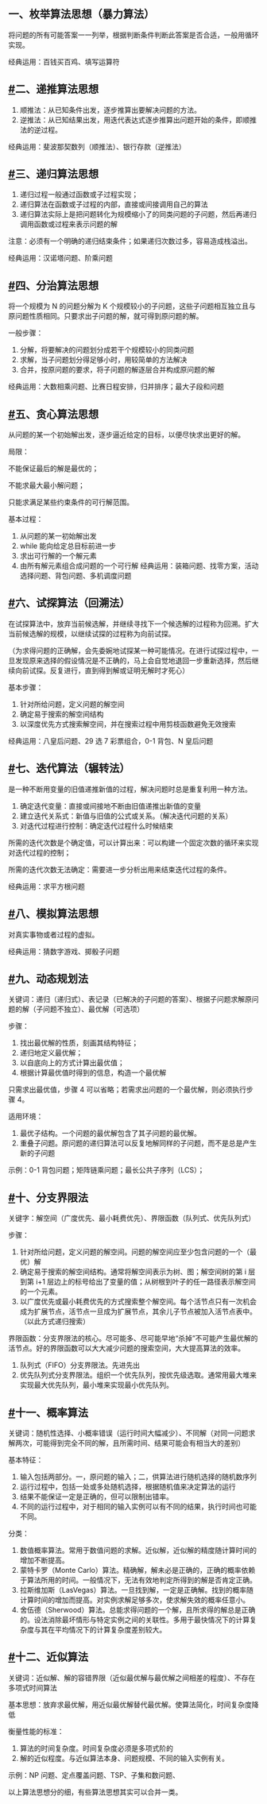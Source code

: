 ##  一、枚举算法思想（暴力算法）

将问题的所有可能答案一一列举，根据判断条件判断此答案是否合适，一般用循环实现。

经典运用：百钱买百鸡、填写运算符

## [#](https://bougieblog.cn/2020/01/02/十二种常见算法思想汇总/#二、递推算法思想)二、递推算法思想

1. 顺推法：从已知条件出发，逐步推算出要解决问题的方法。
2. 逆推法：从已知结果出发，用迭代表达式逐步推算出问题开始的条件，即顺推法的逆过程。

经典运用：斐波那契数列（顺推法）、银行存款（逆推法）

## [#](https://bougieblog.cn/2020/01/02/十二种常见算法思想汇总/#三、递归算法思想)三、递归算法思想

1. 递归过程一般通过函数或子过程实现；
2. 递归算法在函数或子过程的内部，直接或间接调用自己的算法
3. 递归算法实际上是把问题转化为规模缩小了的同类问题的子问题，然后再递归调用函数或过程来表示问题的解

注意：必须有一个明确的递归结束条件；如果递归次数过多，容易造成栈溢出。

经典运用：汉诺塔问题、阶乘问题

## [#](https://bougieblog.cn/2020/01/02/十二种常见算法思想汇总/#四、分治算法思想)四、分治算法思想

将一个规模为 N 的问题分解为 K 个规模较小的子问题，这些子问题相互独立且与原问题性质相同。只要求出子问题的解，就可得到原问题的解。

一般步骤：

1. 分解，将要解决的问题划分成若干个规模较小的同类问题
2. 求解，当子问题划分得足够小时，用较简单的方法解决
3. 合并，按原问题的要求，将子问题的解逐层合并构成原问题的解

经典运用：大数相乘问题、比赛日程安排，归并排序；最大子段和问题

## [#](https://bougieblog.cn/2020/01/02/十二种常见算法思想汇总/#五、贪心算法思想)五、贪心算法思想

从问题的某一个初始解出发，逐步逼近给定的目标，以便尽快求出更好的解。

局限：

不能保证最后的解是最优的；

不能求最大最小解问题；

只能求满足某些约束条件的可行解范围。

基本过程：

1. 从问题的某一初始解出发
2. while 能向给定总目标前进一步
3. 求出可行解的一个解元素
4. 由所有解元素组合成问题的一个可行解 经典运用：装箱问题、找零方案，活动选择问题、背包问题、多机调度问题

## [#](https://bougieblog.cn/2020/01/02/十二种常见算法思想汇总/#六、试探算法-回溯法)六、试探算法（回溯法）

在试探算法中，放弃当前候选解，并继续寻找下一个候选解的过程称为回溯。扩大当前候选解的规模，以继续试探的过程称为向前试探。

（为求得问题的正确解，会先委婉地试探某一种可能情况。在进行试探过程中，一旦发现原来选择的假设情况是不正确的，马上会自觉地退回一步重新选择，然后继续向前试探。反复进行，直到得到解或证明无解时才死心）

基本步骤：

1. 针对所给问题，定义问题的解空间
2. 确定易于搜索的解空间结构
3. 以深度优先方式搜索解空间，并在搜索过程中用剪枝函数避免无效搜索

经典运用：八皇后问题、29 选 7 彩票组合，0-1 背包、N 皇后问题

## [#](https://bougieblog.cn/2020/01/02/十二种常见算法思想汇总/#七、迭代算法-辗转法)七、迭代算法（辗转法）

是一种不断用变量的旧值递推新值的过程，解决问题时总是重复利用一种方法。

1. 确定迭代变量：直接或间接地不断由旧值递推出新值的变量
2. 建立迭代关系式：新值与旧值的公式或关系。（解决迭代问题的关系）
3. 对迭代过程进行控制：确定迭代过程什么时候结束

所需的迭代次数是个确定值，可以计算出来：可以构建一个固定次数的循环来实现对迭代过程的控制；

所需的迭代次数无法确定：需要进一步分析出用来结束迭代过程的条件。

经典运用：求平方根问题

## [#](https://bougieblog.cn/2020/01/02/十二种常见算法思想汇总/#八、模拟算法思想)八、模拟算法思想

对真实事物或者过程的虚拟。

经典运用：猜数字游戏、掷骰子问题

## [#](https://bougieblog.cn/2020/01/02/十二种常见算法思想汇总/#九、动态规划法)九、动态规划法

关键词：递归（递归式）、表记录（已解决的子问题的答案）、根据子问题求解原问题的解（子问题不独立）、最优解（可选项）

步骤：

1. 找出最优解的性质，刻画其结构特征；
2. 递归地定义最优解；
3. 以自底向上的方式计算出最优值；
4. 根据计算最优值时得到的信息，构造一个最优解

只需求出最优值，步骤 4 可以省略；若需求出问题的一个最优解，则必须执行步骤 4。

适用环境：

1. 最优子结构。一个问题的最优解包含了其子问题的最优解。
2. 重叠子问题。原问题的递归算法可以反复地解同样的子问题，而不是总是产生新的子问题

示例：0-1 背包问题；矩阵链乘问题；最长公共子序列（LCS）；

## [#](https://bougieblog.cn/2020/01/02/十二种常见算法思想汇总/#十、分支界限法)十、分支界限法

关键字：解空间（广度优先、最小耗费优先）、界限函数（队列式、优先队列式）

步骤：

1. 针对所给问题，定义问题的解空间。问题的解空间应至少包含问题的一个（最优）解
2. 确定易于搜索的解空间结构。通常将解空间表示为树、图；解空间树的第 i 层到第 i+1 层边上的标号给出了变量的值；从树根到叶子的任一路径表示解空间的一个元素。
3. 以广度优先或最小耗费优先的方式搜索整个解空间。每个活节点只有一次机会成为扩展节点，活节点一旦成为扩展节点，其余儿子节点被加入活节点表中。（以此方式递归搜索）

界限函数：分支界限法的核心。尽可能多、尽可能早地“杀掉”不可能产生最优解的活节点。好的界限函数可以大大减少问题的搜索空间，大大提高算法的效率。

1. 队列式（FIFO）分支界限法。先进先出
2. 优先队列式分支界限法。组织一个优先队列，按优先级选取。通常用最大堆来实现最大优先队列，最小堆来实现最小优先队列。

## [#](https://bougieblog.cn/2020/01/02/十二种常见算法思想汇总/#十一、概率算法)十一、概率算法

关键词：随机性选择、小概率错误（运行时间大幅减少）、不同解（对同一问题求解两次，可能得到完全不同的解，且所需时间、结果可能会有相当大的差别）

基本特征：

1. 输入包括两部分。一，原问题的输入；二，供算法进行随机选择的随机数序列
2. 运行过程中，包括一处或多处随机选择，根据随机值来决定算法的运行
3. 结果不能保证一定是正确的，但可以限制出错率。
4. 不同的运行过程中，对于相同的输入实例可以有不同的结果，执行时间也可能不同。

分类：

1. 数值概率算法。常用于数值问题的求解。近似解，近似解的精度随计算时间的增加不断提高。
2. 蒙特卡罗（Monte Carlo）算法。精确解，解未必是正确的，正确的概率依赖于算法所用的时间。一般情况下，无法有效地判定所得到的解是否肯定正确。
3. 拉斯维加斯（LasVegas）算法。一旦找到解，一定是正确解。找到的概率随计算时间的增加而提高。对实例求解足够多次，使求解失效的概率任意小。
4. 舍伍德（Sherwood）算法。总能求得问题的一个解，且所求得的解总是正确的。设法消除最坏情形与特定实例之间的关联性。多用于最快情况下的计算复杂度与其在平均情况下的计算复杂度差别较大。

## [#](https://bougieblog.cn/2020/01/02/十二种常见算法思想汇总/#十二、近似算法)十二、近似算法

关键词：近似解、解的容错界限（近似最优解与最优解之间相差的程度）、不存在多项式时间算法

基本思想：放弃求最优解，用近似最优解替代最优解。使算法简化，时间复杂度降低

衡量性能的标准：

1. 算法的时间复杂度。时间复杂度必须是多项式阶的
2. 解的近似程度。与近似算法本身、问题规模、不同的输入实例有关。

示例：NP 问题、定点覆盖问题、TSP、子集和数问题、

以上算法思想分的细，有些算法思想其实可以合并一类。